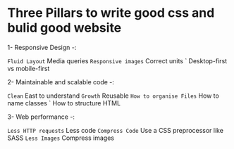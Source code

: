 
# Three Pillars to write good css and bulid good website

1- Responsive Design -:

` Fluid Layout
` Media queries
` Responsive images
` Correct units
` Desktop-first vs mobile-first


2- Maintainable and scalable code -:

` Clean
` East to understand
` Growth
` Reusable
` How to organise Files
` How to name classes
` How to structure HTML


3- Web performance -:

` Less HTTP requests
` Less code
` Compress Code
` Use a CSS preprocessor like SASS
` Less Images
` Compress images